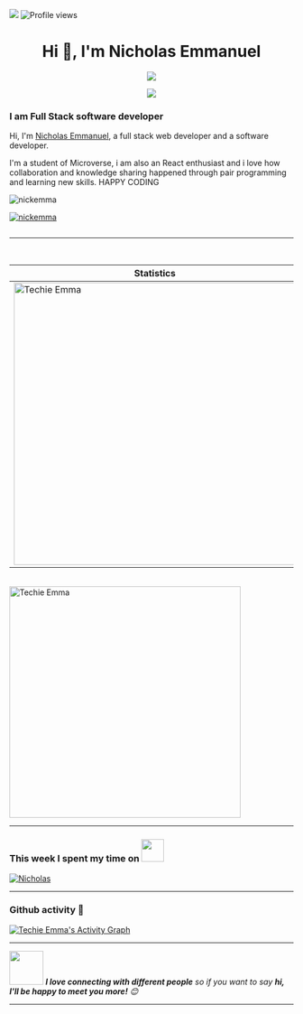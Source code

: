 ![](https://img.shields.io/badge/Microverse-blueviolet)
![Profile views](https://gpvc.arturio.dev/NickEmma) 

<h1 align="center">Hi 👋, I'm Nicholas Emmanuel</h1>

<p align="center">
  <img src="https://user-images.githubusercontent.com/46050946/154709509-cecdbcc3-20ed-4037-9046-99f7a05d5dbb.gif" />
</p>

<p align="center">
  <a href="https://github.com/DenverCoder1/readme-typing-svg">
    <img src="https://readme-typing-svg.herokuapp.com/?lines=Full-Stack%20Software%20developer%20;1+%2B%20years%20of%20working%20experience;Being%20passionate%20and%20creative;Available%20for%20Hire;&center=true&width=380&height=45">
  </a>
</p>

### I am Full Stack software developer
Hi, I'm [Nicholas Emmanuel](https://NickEmma.me/), a full stack web developer and a software developer.

I'm a student of Microverse, i am also an React enthusiast and i love how collaboration and knowledge sharing happened through pair programming and learning new skills. HAPPY CODING 


<p align="left"> <img src="https://github.com/nickemma/nickemma/blob/main/google.gif" alt="nickemma" /> </p>

<p align="left"> <a href="https://github.com/ryo-ma/github-profile-trophy"><img src="https://github-profile-trophy.vercel.app/?username=nickemma" alt="nickemma" /></a> </p>

<p align="left"> <a href="https://twitter.com/" target="blank"><img src="https://img.shields.io/twitter/follow/?logo=twitter&style=for-the-badge" alt="" /></a> </p>

---

<p align="center">&nbsp;
 
| Statistics |   Languages |
| ---------- | ----------- |
 | <img align="center" src="https://github-readme-stats-eight-theta.vercel.app/api?username=NickEmma&show_icons=true&theme=radical" alt="Techie Emma" width="500" /> | <img align="center" src="https://github-readme-stats.vercel.app/api/top-langs/?username=NickEmma&show_icons=true&theme=radical&layout=compact" alt="Techie Emma" width="410"/>|
</p><br>

  <img align="center" src="https://github-readme-stats-eight-theta.vercel.app/api/top-langs/?username=NickEmma&layout=compact&langs_count=8&theme=algolia" alt="Techie Emma" width="410"/>

---

### This week I spent my time on  <img src="https://media.giphy.com/media/SvQzkTQb3ZwKcj1QTO/giphy.gif" width="40">

[![Nicholas](https://github-readme-stats.vercel.app/api/wakatime?username=TechieEmma&theme=radical)](https://github.com/anuraghazra/github-readme-stats)

---

### Github activity 🚀

<!-- https://github.com/ashutosh00710/github-readme-activity-graph -->
<a href="https://github.com/ashutosh00710/github-readme-activity-graph"><img alt="Techie Emma's Activity Graph" src="https://denvercoder1-activity-graph.herokuapp.com/graph/?username=NickEmma&bg_color=1F222E&color=F8D866&line=F85D7F&point=FFFFFF&hide_border=true" /></a>

---

<img src="https://media.giphy.com/media/LnQjpWaON8nhr21vNW/giphy.gif" width="60"> <em><b>I love connecting with different people</b> so if you want to say <b>hi, I'll be happy to meet you more!</b> 😊 </em>

---
